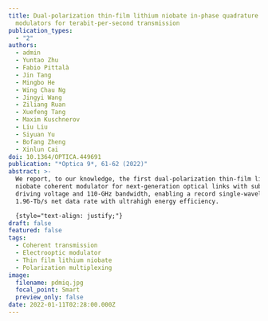 ```yaml
---
title: Dual-polarization thin-film lithium niobate in-phase quadrature
  modulators for terabit-per-second transmission
publication_types:
  - "2"
authors:
  - admin
  - Yuntao Zhu
  - Fabio Pittalà
  - Jin Tang
  - Mingbo He
  - Wing Chau Ng
  - Jingyi Wang
  - Ziliang Ruan
  - Xuefeng Tang
  - Maxim Kuschnerov
  - Liu Liu
  - Siyuan Yu
  - Bofang Zheng
  - Xinlun Cai
doi: 10.1364/OPTICA.449691
publication: "*Optica 9*, 61-62 (2022)"
abstract: >-
  We report, to our knowledge, the first dual-polarization thin-film lithium
  niobate coherent modulator for next-generation optical links with sub-1-V
  driving voltage and 110-GHz bandwidth, enabling a record single-wavelength
  1.96-Tb/s net data rate with ultrahigh energy efficiency. 

  {style="text-align: justify;"}
draft: false
featured: false
tags:
  - Coherent transmission
  - Electrooptic modulator
  - Thin film lithium niobate
  - Polarization multiplexing
image:
  filename: pdmiq.jpg
  focal_point: Smart
  preview_only: false
date: 2022-01-11T02:28:00.000Z
---
```

